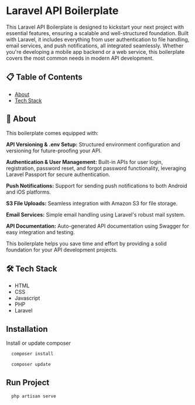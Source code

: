 # Laravel API Boilerplate

This Laravel API Boilerplate is designed to kickstart your next project with essential features, ensuring a scalable and well-structured foundation. Built with Laravel, it includes everything from user authentication to file handling, email services, and push notifications, all integrated seamlessly. Whether you're developing a mobile app backend or a web service, this boilerplate covers the most common needs in modern API development.

## 📋 Table of Contents

- [About](#user-content-beginner-about)
- [Tech Stack](#user-content-️-tech-stack)

##  :beginner: About

This boilerplate comes equipped with:

**API Versioning & .env Setup:** Structured environment configuration and versioning for future-proofing your API.

**Authentication & User Management:** Built-in APIs for user login, registration, password reset, and forgot password functionality, leveraging Laravel Passport for secure authentication.

**Push Notifications:** Support for sending push notifications to both Android and iOS platforms.

**S3 File Uploads:** Seamless integration with Amazon S3 for file storage.

**Email Services:** Simple email handling using Laravel's robust mail system.

**API Documentation:** Auto-generated API documentation using Swagger for easy integration and testing.

This boilerplate helps you save time and effort by providing a solid foundation for your API development projects.

## 🛠️ Tech Stack

* HTML
* CSS
* Javascript
* PHP
* Laravel

## Installation

Install or update composer

```bash
  composer install
```
```bash
  composer update
```

## Run Project

```bash
  php artisan serve
```
